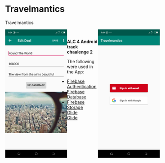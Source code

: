 # Travelmantics
Travelmantics

<img src="screenshots/Screenshot_20190807-210407.png" alt="home" width="40%" align="left" /> 
<img src="screenshots/Screenshot_20190807-210428.png" alt="others" width="40%" align="right" /> <Br/>

**ALC 4 Android track chaalenge 2**

<p>
The following were used in the App:
<ul>
  <li><a href='https://firebase.google.com/docs/auth/android/firebaseui'>Firebase Authentication</a></li>
  <li><a href='https://firebase.google.com/docs/database/android/start'>Firebase Database</a></li>
  <li><a href='https://firebase.google.com/docs/storage/android/start'>Firebase Storage</a></li>
  <li><a href='https://github.com/bumptech/glide'>Glide </a></li>
  <li><a href='https://github.com/bumptech/glide'>Glide </a></li>
</ul>
<p/>
